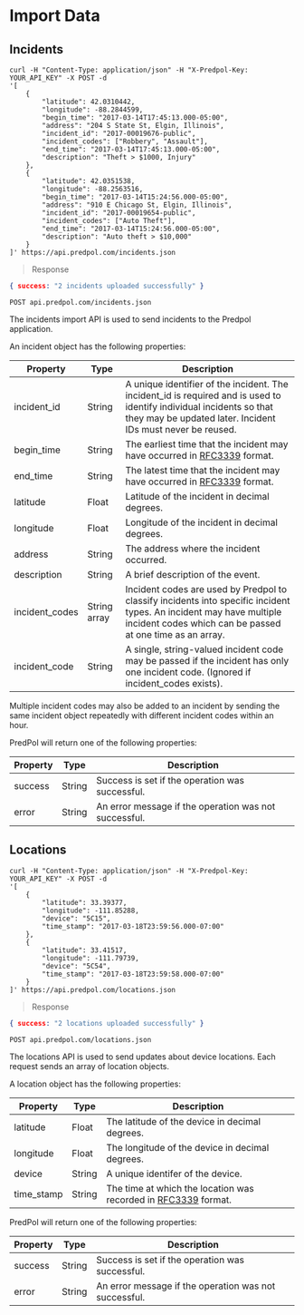 # Import Data

## Incidents

```shell
curl -H "Content-Type: application/json" -H "X-Predpol-Key: YOUR_API_KEY" -X POST -d 
'[
    {
        "latitude": 42.0310442,
        "longitude": -88.2844599,
        "begin_time": "2017-03-14T17:45:13.000-05:00",
        "address": "204 S State St, Elgin, Illinois",
        "incident_id": "2017-00019676-public",
        "incident_codes": ["Robbery", "Assault"],
        "end_time": "2017-03-14T17:45:13.000-05:00",
        "description": "Theft > $1000, Injury"
    },
    {
        "latitude": 42.0351538,
        "longitude": -88.2563516,
        "begin_time": "2017-03-14T15:24:56.000-05:00",
        "address": "910 E Chicago St, Elgin, Illinois",
        "incident_id": "2017-00019654-public",
        "incident_codes": ["Auto Theft"],
        "end_time": "2017-03-14T15:24:56.000-05:00",
        "description": "Auto theft > $10,000"
    }
]' https://api.predpol.com/incidents.json
```
> Response

```json
{ success: "2 incidents uploaded successfully" }
```

`POST api.predpol.com/incidents.json`

The incidents import API is used to send incidents to the Predpol application.

An incident object has the following properties:

Property | Type | Description
--------- | ------- | -----------
incident_id | String | A unique identifier of the incident. The incident_id is required and is used to identify individual incidents so that they may be updated later. Incident IDs must never be reused.
begin_time | String | The earliest time that the incident may have occurred in [RFC3339](https://tools.ietf.org/html/rfc3339) format.
end_time | String | The latest time that the incident may have occurred in [RFC3339](https://tools.ietf.org/html/rfc3339) format.
latitude | Float | Latitude of the incident in decimal degrees.
longitude | Float | Longitude of the incident in decimal degrees.
address | String | The address where the incident occurred.
description | String |  A brief description of the event.
incident_codes | String array | Incident codes are used by Predpol to classify incidents into specific incident types. An incident may have multiple incident codes which can be passed at one time as an array.
incident_code | String | A single, string-valued incident code may be passed if the incident has only one incident code. (Ignored if incident_codes exists).

<aside class="notice">
Multiple incident codes may also be added to an incident by sending the same incident object repeatedly with different incident codes within an hour.
</aside>

PredPol will return one of the following properties:

Property | Type | Description
--------- | --------- | ----------
success | String | Success is set if the operation was successful.
error | String | An error message if the operation was not successful.


## Locations

```shell
curl -H "Content-Type: application/json" -H "X-Predpol-Key: YOUR_API_KEY" -X POST -d 
'[
    {
        "latitude": 33.39377,
        "longitude": -111.85288,
        "device": "5C15",
        "time_stamp": "2017-03-18T23:59:56.000-07:00"
    },
    {
        "latitude": 33.41517,
        "longitude": -111.79739,
        "device": "5C54",
        "time_stamp": "2017-03-18T23:59:58.000-07:00"
    }
]' https://api.predpol.com/locations.json
```

> Response

```json
{ success: "2 locations uploaded successfully" }
```

`POST api.predpol.com/locations.json`

The locations API is used to send updates about device locations. Each request sends an array of location objects.

A location object has the following properties:

Property | Type | Description
-------- | ------- | ----------
latitude | Float | The latitude of the device in decimal degrees.
longitude | Float | The longitude of the device in decimal degrees.
device | String | A unique identifer of the device.
time_stamp | String | The time at which the location was recorded in [RFC3339](https://tools.ietf.org/html/rfc3339) format.


PredPol will return one of the following properties:

Property | Type | Description
--------- | --------- | ----------
success | String | Success is set if the operation was successful.
error | String | An error message if the operation was not successful.


